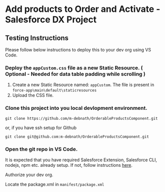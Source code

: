 # Add products to Order and Activate - Salesforce DX Project

## Testing Instructions

Please follow below instructions to deploy this to your dev org using VS Code.

### Deploy the `appCustom.css` file as a new Static Resource. ( Optional - Needed for data table padding while scrolling )
1. Create a new Static Resource named: `appCustom`. The file is present in `force-app\main\default\staticresources`
2. Upload the CSS file.

### Clone this project into you local devlopment environment.

`git clone https://github.com/m-debnath/OrderableProductsComponent.git`

or, if you have ssh setup for Github

`git clone git@github.com:m-debnath/OrderableProductsComponent.git`

### Open the git repo in VS Code.
It is expected that you have required Salesforce Extension, Salesforce CLI, nodejs, npm etc. already setup.
If not, follow instructions [here](https://trailhead.salesforce.com/content/learn/projects/quick-start-lightning-web-components/set-up-visual-studio-code).

Authorize your dev org.

Locate the package.xml in `manifest/package.xml`
